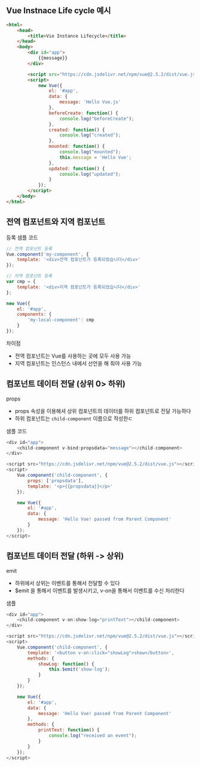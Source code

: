 ## Vue Instnace Life cycle 예시
~~~html
<html>
    <head>
        <title>Vie Instance Lifecycle</title>
    </head>
    <body>
        <div id="app">
            {{message}}
        </div>

        <script src="https://cdn.jsdelivr.net/npm/vue@2.5.2/dist/vue.js"></script>
        <script>
            new Vue({
                el: '#app',
                data: {
                    message: 'Hello Vue.js'
                },
                beforeCreate: function() {
                    console.log("beforeCreate");
                },
                created: function() {
                    console.log("created");
                },
                mounted: function() {
                    console.log("mounted");
                    this.message = 'Hello Vue';  
                },
                updated: function() {
                    console.log("updated");
                }
            });
        </script>
    </body>
</html>
~~~

## 전역 컴포넌트와 지역 컴포넌트
등록 샘플 코드
~~~js
// 전역 컴포넌트 등록
Vue.component('my-component', {
    template: '<div>전역 컴포넌트가 등록되었습니다</div>'
});

// 지역 컴포넌트 등록
var cmp = {
    template: '<div>지역 컴포넌트가 등록되었습니다</div>'
};

new Vue({
    el: '#app',
    components: {
        'my-local-component': cmp
    }
});
~~~

차이점
- 전역 컴포넌트는 Vue를 사용하는 곳에 모두 사용 가능
- 지역 컴포넌트는 인스턴스 내에서 선언을 해 줘야 사용 가능

## 컴포넌트 데이터 전달 (상위 0> 하위)
props
- props 속성을 이용해셔 상위 컴포넌트의 데이터를 하위 컴포넌트로 전달 가능하다
- 하위 컴포넌트는 `child-component` 이름으로 작성한ㄷ

샘플 코드
~~~js
<div id="app">
    <child-component v-bind:propsdata="message"></child-component>
</div>

<script src="https://cdn.jsdelivr.net/npm/vue@2.5.2/dist/vue.js"></script>
<script>
    Vue.component('child-component', {
        props: ['propsdata'],
        template: '<p>{{propsdata}}</p>'
    });

    new Vue({
        el: '#app',
        data: {
            message: 'Hello Vue! passed from Parent Component'
        }
    });
</script>
~~~

## 컴포넌트 데이터 전달 (하위 -> 상위)
emit
- 하위에서 상위는 이벤트를 통해서 전달할 수 있다
- $emit 을 통해서 이벤트를 발생시키고, v-on을 통해서 이벤트를 수신 처리한다

샘플 
~~~js
<div id="app">
    <child-component v-on:show-log="printText"></child-component>
</div>

<script src="https://cdn.jsdelivr.net/npm/vue@2.5.2/dist/vue.js"></script>
<script>
    Vue.component('child-component', {
        template: '<button v-on:click="showLog">show</button>',
        methods: {
            showLog: function() {
                this.$emit('show-log');
            }
        }
    });

    new Vue({
        el: '#app',
        data: {
            message: 'Hello Vue! passed from Parent Component'
        },
        methods: {
            printText: function() {
                console.log("received an event");
            }
        }
    });
</script>
~~~